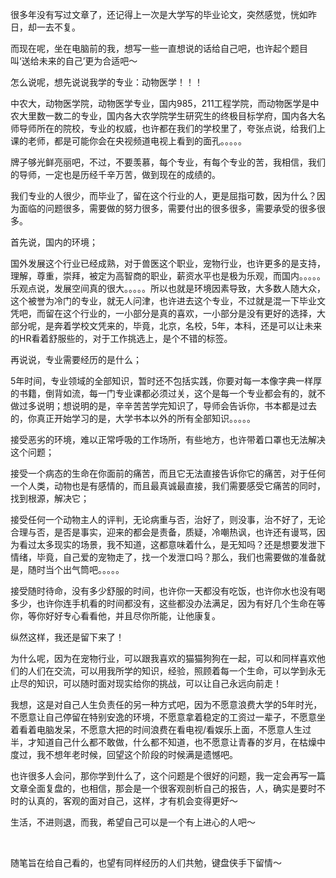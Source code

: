 <p>        很多年没有写过文章了，还记得上一次是大学写的毕业论文，突然感觉，恍如昨日，却一去不复。</p><p>        而现在呢，坐在电脑前的我，想写一些一直想说的话给自己吧，也许起个题目叫‘送给未来的自己’更为合适吧～</p><p>       怎么说呢，想先说说我学的专业：动物医学！！！</p><p>       中农大，动物医学院，动物医学专业，国内985，211工程学院，而动物医学是中农大里数一数二的专业，国内各大农学院学生研究生的终极目标学府，国内各大名师导师所在的院校，专业的权威，也许都在我们的学校里了，夸张点说，给我们上课的老师，都是可能你会在央视频道电视上看到的面孔。。。。。</p><p>        牌子够光鲜亮丽吧，不过，不要羡慕，每个专业，有每个专业的苦，我相信，我们的导师，一定也是历经千辛万苦，做到现在的成绩的。</p><p>        我们专业的人很少，而毕业了，留在这个行业的人，更是屈指可数，因为什么？因为面临的问题很多，需要做的努力很多，需要付出的很多很多，需要承受的很多很多。</p><p>        首先说，国内的环境；</p><p>        国外发展这个行业已经成熟，对于兽医这个职业，宠物行业，也许更多的是支持，理解，尊重，崇拜，被定为高智商的职业，薪资水平也是极为乐观，而国内。。。。。乐观点说，发展空间真的很大。。。。。所以也就是环境因素导致，大多数人随大众，这个被誉为冷门的专业，就无人问津，也许进去这个专业，不过就是混一下毕业文凭吧，而留在这个行业的，一小部分是真的喜欢，一小部分是没有更好的选择，大部分呢，是奔着学校文凭来的，毕竟，北京，名校，5年，本科，还是可以让未来的HR看着舒服些的，对于工作挑选上，是个不错的标签。</p><p>        再说说，专业需要经历的是什么；</p><p>        5年时间，专业领域的全部知识，暂时还不包括实践，你要对每一本像字典一样厚的书籍，倒背如流，每一门专业课都必须过关，这个是每一个专业都会有的，就不做过多说明；想说明的是，辛辛苦苦学完知识了，导师会告诉你，书本都是过去的，你真正开始学习的是，大学书本以外的所有全部知识。。。。。</p><p>        接受恶劣的环境，难以正常呼吸的工作场所，有些地方，也许带着口罩也无法解决这个问题；</p><p>       接受一个病态的生命在你面前的痛苦，而且它无法直接告诉你它的痛苦，对于任何一个人类，动物也是有感情的，而且最真诚最直接，我们需要感受它痛苦的同时，找到根源，解决它；</p><p>       接受任何一个动物主人的评判，无论病重与否，治好了，则没事，治不好了，无论合理与否，是否是事实，迎来的都会是责备，质疑，冷嘲热讽，也许还有谩骂，因为看过太多现实的场景，我不知道，这都意味着什么，是无知吗？还是想要发泄下情绪，毕竟，自己爱的宠物走了，找一个发泄口吗？那么，我们也需要做的准备就是，随时当个出气筒吧。。。。。</p><p>       接受随时待命，没有多少舒服的时间，也许你一天都没有吃饭，也许你水也没有喝多少，也许你连手机看的时间都没有，这些都没办法满足，因为有好几个生命在等你，等你好好专心看看他，并且尽你所能，让他康复。</p><p>       纵然这样，我还是留下来了！</p><p>       为什么呢，因为在宠物行业，可以跟我喜欢的猫猫狗狗在一起，可以和同样喜欢他们的人们在交流，可以用我所学的知识，经验，照顾着每一个生命，可以学到永无止尽的知识，可以随时面对现实给你的挑战，可以让自己永远向前走！</p><p>       我想，这是对自己人生负责任的另一种方式吧，因为不愿意浪费大学的5年时光，不愿意让自己停留在特别安逸的环境，不愿意拿着稳定的工资过一辈子，不愿意坐着看着电脑发呆，不愿意大把的时间浪费在看电视/看娱乐上面，不愿意人生过半，才知道自己什么都不敢做，什么都不知道，也不愿意让青春的岁月，在枯燥中度过，我不想年老时候，回望这个阶段的时候满是遗憾吧。</p><p>       也许很多人会问，那你学到什么了，这个问题是个很好的问题，我一定会再写一篇文章全面复盘的，也相信，那会是一个很客观剖析自己的报告，人，确实是要时不时的认真的，客观的面对自己，这样，才有机会变得更好～</p><p>       生活，不进则退，而我，希望自己可以是一个有上进心的人吧～</p><p class="ztext-empty-paragraph"><br/></p><p>       随笔旨在给自己看的，也望有同样经历的人们共勉，键盘侠手下留情～</p>